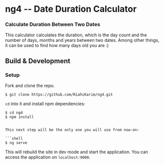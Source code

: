 # ng4 -- Date Duration Calculator

### Calculate Duration Between Two Dates

This calculator calculates the duration, which is the day count and the number of days, months and years between two dates. Among other things, it can be used to find how many days old you are  :)

## Build & Development
### Setup

Fork and clone the repo. 
```shell
$ git clone https://github.com/RiahiKarim/ng4.git
```

`cd` into it and install npm dependencies:

```shell
$ cd ng4
$ npm install
```

```

This next step will be the only one you will use from now-on:

```shell
$ ng serve
```

This will rebuild the site in dev mode and start the application. You can access the application on `localhost:9000`.
